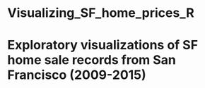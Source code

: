 # Visualizing_SF_home_prices_R

# Exploratory visualizations of SF home sale records from San Francisco (2009-2015)
